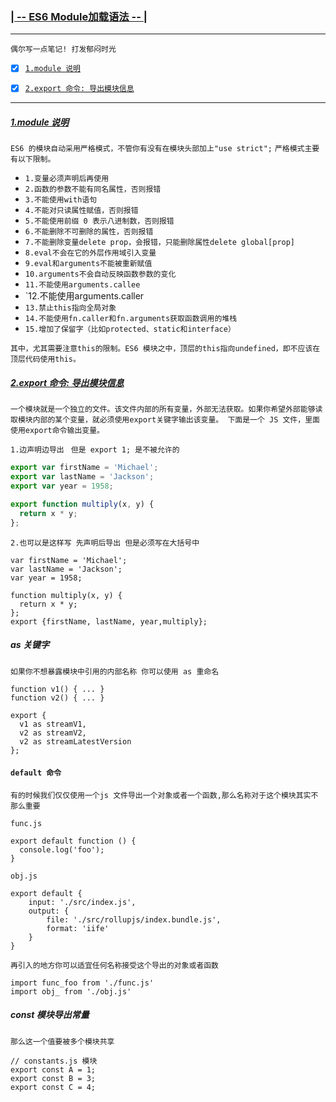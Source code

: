 ### [| -- ES6 Module加载语法 -- |](#top) <b id="top"></b>

----
`偶尔写一点笔记! 打发郁闷时光`

- [x] [`1.module 说明`](#target1)
- [x] [`2.export 命令: 导出模块信息`](#target2)


----
##### [1.module 说明](#top) <b id="target1"></b>
`ES6 的模块自动采用严格模式，不管你有没有在模块头部加上"use strict";`
`严格模式主要有以下限制。`

* `1.变量必须声明后再使用`
* `2.函数的参数不能有同名属性，否则报错`
* `3.不能使用with语句`
* `4.不能对只读属性赋值，否则报错`
* `5.不能使用前缀 0 表示八进制数，否则报错`
* `6.不能删除不可删除的属性，否则报错`
* `7.不能删除变量delete prop，会报错，只能删除属性delete global[prop]`
* `8.eval不会在它的外层作用域引入变量`
* `9.eval和arguments不能被重新赋值`
* `10.arguments不会自动反映函数参数的变化`
* `11.不能使用arguments.callee`
* `12.不能使用arguments.caller
* `13.禁止this指向全局对象`
* `14.不能使用fn.caller和fn.arguments获取函数调用的堆栈`
* `15.增加了保留字（比如protected、static和interface）`

`其中，尤其需要注意this的限制。ES6 模块之中，顶层的this指向undefined，即不应该在顶层代码使用this。`

##### [2.export 命令: 导出模块信息](#top) <b id="target2"></b>

`一个模块就是一个独立的文件。该文件内部的所有变量，外部无法获取。如果你希望外部能够读取模块内部的某个变量，就必须使用export关键字输出该变量。
下面是一个 JS 文件，里面使用export命令输出变量。`

`1.边声明边导出 ` `但是 export 1; 是不被允许的`
```javascript
export var firstName = 'Michael';
export var lastName = 'Jackson';
export var year = 1958;

export function multiply(x, y) {
  return x * y;
};
```
`2.也可以是这样写 先声明后导出 但是必须写在大括号中`
```node
var firstName = 'Michael';
var lastName = 'Jackson';
var year = 1958;

function multiply(x, y) {
  return x * y;
};
export {firstName, lastName, year,multiply};
```

##### as 关键字
`如果你不想暴露模块中引用的内部名称 你可以使用 as 重命名`

```node
function v1() { ... }
function v2() { ... }

export {
  v1 as streamV1,
  v2 as streamV2,
  v2 as streamLatestVersion
};
```
#### `default 命令`
`有的时候我们仅仅使用一个js 文件导出一个对象或者一个函数,那么名称对于这个模块其实不那么重要`

`func.js`
```node
export default function () {
  console.log('foo');
}
```
`obj.js`
```node
export default {
    input: './src/index.js',
    output: {
        file: './src/rollupjs/index.bundle.js',
        format: 'iife'
    }
}
```

`再引入的地方你可以适宜任何名称接受这个导出的对象或者函数`
```node
import func_foo from './func.js'
import obj_ from './obj.js'
```

##### const 模块导出常量
`那么这一个值要被多个模块共享`
```node
// constants.js 模块
export const A = 1;
export const B = 3;
export const C = 4;
```
